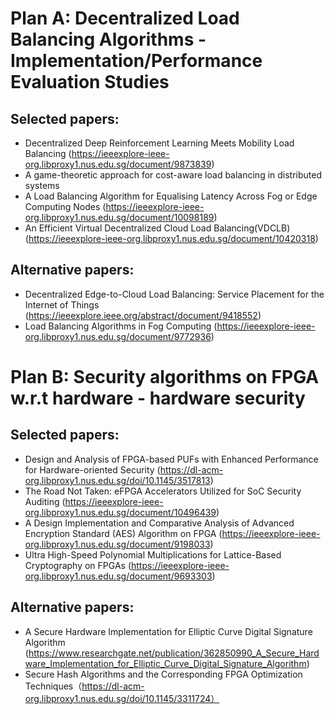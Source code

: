 # Plan A: Decentralized Load Balancing Algorithms - Implementation/Performance Evaluation Studies
## Selected papers:
- Decentralized Deep Reinforcement Learning Meets Mobility Load Balancing (https://ieeexplore-ieee-org.libproxy1.nus.edu.sg/document/9873839)
- A game-theoretic approach for cost-aware load balancing in distributed systems
- A Load Balancing Algorithm for Equalising Latency Across Fog or Edge Computing Nodes (https://ieeexplore-ieee-org.libproxy1.nus.edu.sg/document/10098189)
- An Efficient Virtual Decentralized Cloud Load Balancing(VDCLB) (https://ieeexplore-ieee-org.libproxy1.nus.edu.sg/document/10420318)

## Alternative papers:

- Decentralized Edge-to-Cloud Load Balancing: Service Placement for the Internet of Things (https://ieeexplore.ieee.org/abstract/document/9418552)
- Load Balancing Algorithms in Fog Computing (https://ieeexplore-ieee-org.libproxy1.nus.edu.sg/document/9772936)



# Plan B: Security algorithms on FPGA w.r.t hardware - hardware security
## Selected papers:
- Design and Analysis of FPGA-based PUFs with Enhanced Performance for Hardware-oriented Security (https://dl-acm-org.libproxy1.nus.edu.sg/doi/10.1145/3517813)
- The Road Not Taken: eFPGA Accelerators Utilized for SoC Security Auditing (https://ieeexplore-ieee-org.libproxy1.nus.edu.sg/document/10496439)
- A Design Implementation and Comparative Analysis of Advanced Encryption Standard (AES) Algorithm on FPGA (https://ieeexplore-ieee-org.libproxy1.nus.edu.sg/document/9198033)
- Ultra High-Speed Polynomial Multiplications for Lattice-Based Cryptography on FPGAs (https://ieeexplore-ieee-org.libproxy1.nus.edu.sg/document/9693303)

## Alternative papers:
- A Secure Hardware Implementation for Elliptic Curve Digital Signature Algorithm (https://www.researchgate.net/publication/362850990_A_Secure_Hardware_Implementation_for_Elliptic_Curve_Digital_Signature_Algorithm)
- Secure Hash Algorithms and the Corresponding FPGA Optimization Techniques（https://dl-acm-org.libproxy1.nus.edu.sg/doi/10.1145/3311724）
